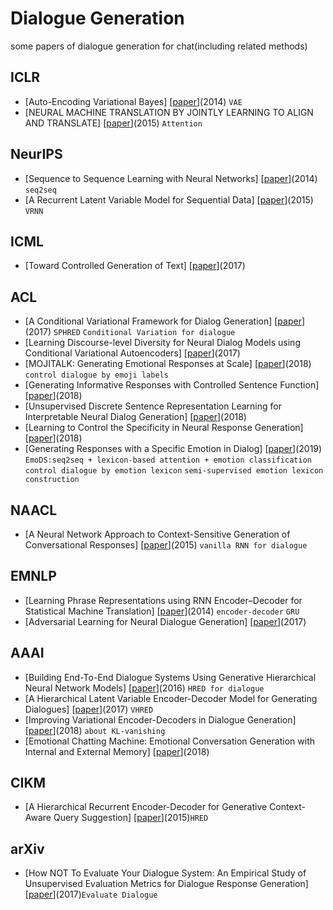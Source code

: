 # Dialogue Generation
some papers of dialogue generation for chat(including related methods)
## ICLR
* [Auto-Encoding Variational Bayes] [[paper](https://arxiv.org/pdf/1312.6114.pdf "Diederik P. Kingma and Max Welling")](2014) `VAE`
* [NEURAL MACHINE TRANSLATION BY JOINTLY LEARNING TO ALIGN AND TRANSLATE] [[paper](https://arxiv.org/pdf/1409.0473.pdf "Dzmitry Bahdanau, KyungHyun Cho, Yoshua Bengio")](2015) `Attention`
## NeurIPS
* [Sequence to Sequence Learning with Neural Networks] [[paper](https://arxiv.org/pdf/1409.3215.pdf "Ilya Sutskever, Oriol Vinyals, Quoc V. Le")](2014) `seq2seq`
* [A Recurrent Latent Variable Model for Sequential Data] [[paper](https://papers.nips.cc/paper/5653-a-recurrent-latent-variable-model-for-sequential-data.pdf "Junyoung Chung, Kyle Kastner, Laurent Dinh, Kratarth Goel, Aaron Courville, Yoshua Bengio")](2015) `VRNN`
## ICML
* [Toward Controlled Generation of Text] [[paper](https://arxiv.org/pdf/1703.00955.pdf "Zhiting Hu, Zichao Yang, Xiaodan Liang, Ruslan Salakhutdinov, Eric P. Xing")](2017)
## ACL
* [A Conditional Variational Framework for Dialog Generation] [[paper](https://arxiv.org/pdf/1705.00316.pdf "Xiaoyu Shen, Hui Su, Yanran Li, Wenjie Li, Shuzi Niu, Yang Zhao, Akiko Aizawa and Guoping Long")](2017) `SPHRED` `Conditional Variation for dialogue`
* [Learning Discourse-level Diversity for Neural Dialog Models using Conditional Variational Autoencoders] [[paper](https://arxiv.org/pdf/1703.10960.pdf "Tiancheng Zhao, Ran Zhao and Maxine Eskenazi")](2017)
* [MOJITALK: Generating Emotional Responses at Scale] [[paper](https://arxiv.org/pdf/1711.04090.pdf "Xianda Zhou and William Yang Wang")](2018) `control dialogue by emoji labels`
* [Generating Informative Responses with Controlled Sentence Function] [[paper](https://www.aclweb.org/anthology/P18-1139 "Pei Ke, Jian Guan, Minlie Huang, Xiaoyan Zhu")](2018)
* [Unsupervised Discrete Sentence Representation Learning for Interpretable Neural Dialog Generation] [[paper](https://arxiv.org/pdf/1804.08069.pdf "Tiancheng Zhao, Kyusong Lee and Maxine Eskenazi")](2018)
* [Learning to Control the Specificity in Neural Response Generation] [[paper](https://www.aclweb.org/anthology/P18-1102 "Ruqing Zhang, Jiafeng Guo, Yixing Fan, Yanyan Lan, Jun Xu and Xueqi Cheng")](2018)
* [Generating Responses with a Specific Emotion in Dialog] [[paper](https://www.aclweb.org/anthology/P19-1359 "Zhenqiao Song, Xiaoqing Zheng, Lu Liu, Mu Xu and Xuanjing Huang ")](2019) `EmoDS:seq2seq + lexicon-based attention + emotion classification` `control dialogue by emotion lexicon` `semi-supervised emotion lexicon construction`
## NAACL
* [A Neural Network Approach to Context-Sensitive Generation of Conversational Responses] [[paper](http://export.arxiv.org/pdf/1506.06714 "Alessandro Sordoni, Michel Galley, Michael Auli, Chris Brockett, Yangfeng Ji, Margaret Mitchell, Jian-Yun Nie, Jianfeng Gao, Bill Dolan")](2015) `vanilla RNN for dialogue`
## EMNLP
* [Learning Phrase Representations using RNN Encoder–Decoder for Statistical Machine Translation] [[paper](https://arxiv.org/pdf/1406.1078.pdf "Kyunghyun Cho, Bart van Merrienboer, Caglar Gulcehre, Dzmitry Bahdanau, Fethi Bougares, Holger Schwenk, Yoshua Bengio")](2014) `encoder-decoder` `GRU`
* [Adversarial Learning for Neural Dialogue Generation] [[paper](https://arxiv.org/pdf/1701.06547.pdf "Jiwei Li, Will Monroe, Tianlin Shi, Sebastien Jean, Alan Ritter and Dan Jurafsky")](2017)
## AAAI
* [Building End-To-End Dialogue Systems Using Generative Hierarchical Neural Network Models] [[paper](https://arxiv.org/pdf/1507.04808.pdf "Iulian V. Serban, Alessandro Sordoni, Yoshua Bengio, Aaron Courville and Joelle Pineau")](2016) `HRED for dialogue`
* [A Hierarchical Latent Variable Encoder-Decoder Model for Generating Dialogues] [[paper](https://arxiv.org/pdf/1605.06069.pdf "Iulian V. Serban, Alessandro Sordoni, Ryan Lowe, Laurent Charlin, Joelle Pineau, Aaron Courville and Yoshua Bengio")](2017) `VHRED`
* [Improving Variational Encoder-Decoders in Dialogue Generation] [[paper](https://arxiv.org/pdf/1802.02032.pdf "Xiaoyu Shen, Hui Su, Shuzi Niu, Vera Demberg")](2018) `about KL-vanishing`
* [Emotional Chatting Machine: Emotional Conversation Generation with Internal and External Memory] [[paper](https://www.aaai.org/ocs/index.php/AAAI/AAAI18/paper/view/16455/15753 "Hao Zhou, Minlie Huang, Tianyang Zhang, Xiaoyan Zhu, Bing Liu")](2018) 
## CIKM
* [A Hierarchical Recurrent Encoder-Decoder for Generative Context-Aware Query Suggestion] [[paper](https://arxiv.org/pdf/1507.02221.pdf "Alessandro Sordoni, Yoshua Bengio, Hossein Vahabi, Christina Lioma, Jakob G.Simonsen, Jian-Yun Nie")](2015)`HRED`
## arXiv
* [How NOT To Evaluate Your Dialogue System: An Empirical Study of Unsupervised Evaluation Metrics for Dialogue Response Generation] [[paper](https://arxiv.org/pdf/1603.08023.pdf "Chia-Wei Liu, Ryan Lowe, Iulian V. Serban, Michael Noseworthy, Laurent Charlin, Joelle Pineau")](2017)`Evaluate Dialogue`

